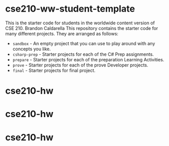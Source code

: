 # cse210-ww-student-template
This is the starter code for students in the worldwide content version of CSE 210.
Brandon Caldarella
This repository contains the starter code for many different projects. They are arranged as follows:

* `sandbox` - An empty project that you can use to play around with any concepts you like.
* `csharp-prep` - Starter projects for each of the C# Prep assignments.
* `prepare` - Starter projects for each of the preparation Learning Activities.
* `prove` - Starter projects for each of the prove Developer projects.
* `final` - Starter projects for final project.
# cse210-hw
# cse210-hw
# cse210-hw
